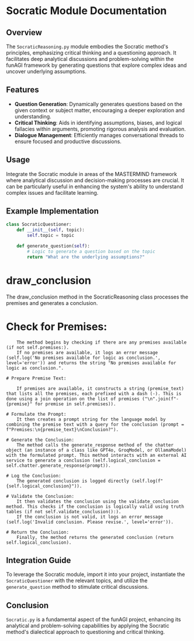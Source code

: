 # Socratic Module Documentation

## Overview
The `SocraticReasoning.py` module embodies the Socratic method's principles, emphasizing critical thinking and a questioning approach. It facilitates deep analytical discussions and problem-solving within the funAGI framework by generating questions that explore complex ideas and uncover underlying assumptions.

## Features
- **Question Generation**: Dynamically generates questions based on the given context or subject matter, encouraging a deeper exploration and understanding.
- **Critical Thinking**: Aids in identifying assumptions, biases, and logical fallacies within arguments, promoting rigorous analysis and evaluation.
- **Dialogue Management**: Efficiently manages conversational threads to ensure focused and productive discussions.

## Usage
Integrate the Socratic module in areas of the MASTERMIND framework where analytical discussion and decision-making processes are crucial. It can be particularly useful in enhancing the system's ability to understand complex issues and facilitate learning.

## Example Implementation
```python
class SocraticQuestioner:
    def __init__(self, topic):
        self.topic = topic

    def generate_question(self):
        # Logic to generate a question based on the topic
        return "What are the underlying assumptions?"
```

# draw_conclusion
The draw_conclusion method in the SocraticReasoning class processes the premises and generates a conclusion.

   # Check for Premises:
        The method begins by checking if there are any premises available (if not self.premises:).
        If no premises are available, it logs an error message (self.log('No premises available for logic as conclusion.', level='error')) and returns the string "No premises available for logic as conclusion.".

    # Prepare Premise Text:
    
        If premises are available, it constructs a string (premise_text) that lists all the premises, each prefixed with a dash (-). This is done using a join operation on the list of premises ("\n".join(f"- {premise}" for premise in self.premises)).

    # Formulate the Prompt:
        It then creates a prompt string for the language model by combining the premise text with a query for the conclusion (prompt = f"Premises:\n{premise_text}\nConclusion?").

    # Generate the Conclusion:
        The method calls the generate_response method of the chatter object (an instance of a class like GPT4o, GroqModel, or OllamaModel) with the formulated prompt. This method interacts with an external AI service to generate a conclusion (self.logical_conclusion = self.chatter.generate_response(prompt)).

    # Log the Conclusion:
        The generated conclusion is logged directly (self.log(f"{self.logical_conclusion}")).

    # Validate the Conclusion:
        It then validates the conclusion using the validate_conclusion method. This checks if the conclusion is logically valid using truth tables (if not self.validate_conclusion():).
        If the conclusion is not valid, it logs an error message (self.log('Invalid conclusion. Please revise.', level='error')).

    # Return the Conclusion:
        Finally, the method returns the generated conclusion (return self.logical_conclusion).


## Integration Guide
To leverage the Socratic module, import it into your project, instantiate the `SocraticQuestioner` with the relevant topics, and utilize the `generate_question` method to stimulate critical discussions.

## Conclusion
`Socratic.py` is a fundamental aspect of the funAGI project, enhancing its analytical and problem-solving capabilities by applying the Socratic method's dialectical approach to questioning and critical thinking.
